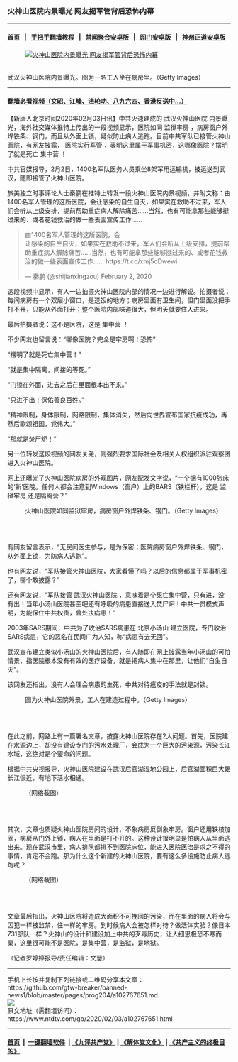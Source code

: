 ### 火神山医院内景曝光 网友揭军管背后恐怖内幕
------------------------

#### [首页](https://github.com/gfw-breaker/banned-news1/blob/master/README.md) &nbsp;&nbsp;|&nbsp;&nbsp; [手把手翻墙教程](https://github.com/gfw-breaker/guides/wiki) &nbsp;&nbsp;|&nbsp;&nbsp; [禁闻聚合安卓版](https://github.com/gfw-breaker/bn-android) &nbsp;&nbsp;|&nbsp;&nbsp; [网门安卓版](https://github.com/oGate2/oGate) &nbsp;&nbsp;|&nbsp;&nbsp; [神州正道安卓版](https://github.com/SzzdOgate/update) 



<div><div class="featured_image">
 <a href="https://i.ntdtv.com/assets/uploads/2020/02/GettyImages-1198112757.jpg" target="_blank">
  <figure>
   <img alt="火神山医院内景曝光 网友揭军管背后恐怖内幕" src="https://i.ntdtv.com/assets/uploads/2020/02/GettyImages-1198112757-800x450.jpg"/>
  </figure><br/>
 </a>
 <span class="caption">
  武汉火神山医院内景曝光。图为一名工人坐在病房里。（Getty Images）
 </span>
</div>
</div><hr/>

#### [翻墙必看视频（文昭、江峰、法轮功、八九六四、香港反送中...）](https://github.com/gfw-breaker/banned-news1/blob/master/pages/link3.md)

<div><div class="post_content" itemprop="articleBody">
 <p>
  【新唐人北京时间2020年02月03日讯】中共火速建成的
  <ok href="https://www.ntdtv.com/gb/武汉火神山医院.htm">
   武汉火神山医院
  </ok>
  内景曝光，海外社交媒体推特上传出的一段视频显示，医院如同
  <ok href="https://www.ntdtv.com/gb/监狱牢房.htm">
   监狱牢房
  </ok>
  ，病房窗户外焊铁条、钢门，而且从外面上锁，疑似防止病人逃跑。目前中共军队已接管火神山医院，有网友披露，
  <ok href="https://www.ntdtv.com/gb/医院实行军管.htm">
   医院实行军管
  </ok>
  ，表明这里属于军事机密，这哪像医院？摆明了就是死亡
  <ok href="https://www.ntdtv.com/gb/集中营.htm">
   集中营
  </ok>
  ！
 </p>
 <p>
  中共官媒报导，2月2日，1400名军队医务人员乘坐8架军用运输机，被运送到武汉，随即接管了火神山医院。
 </p>
 <p>
  旅美独立时事评论人士秦鹏在推特上转发一段火神山医院内景视频，并附文称：由1400名军人管理的这所医院，会让感染的自生自灭，如果实在救助不过来，军人们会听从上级安排，提前帮助重症病人解除痛苦……当然，也有可能拿那些能够挺过来的、或者花钱救治的做一些表面宣传工作……
 </p>
 <blockquote class="twitter-tweet">
  <p dir="ltr" lang="zh">
   由1400名军人管理的这所医院，会
   <br/>
   让感染的自生自灭，如果实在救助不过来，军人们会听从上级安排，提前帮助重症病人解除痛苦……当然，也有可能拿那些能够挺过来的、或者花钱救治的做一些表面宣传工作……
   <ok href="https://t.co/xmj5oDwewi">
    https://t.co/xmj5oDwewi
   </ok>
  </p>
  <p>
   — 秦鹏 (@shijianxingzou)
   <ok href="https://twitter.com/shijianxingzou/status/1223947208552341505?ref_src=twsrc%5Etfw">
    February 2, 2020
   </ok>
  </p>
 </blockquote>
 <p>
  <script async="" charset="utf-8" src="https://platform.twitter.com/widgets.js">
  </script>
 </p>
 <p>
 </p>
 <p>
  这段视频中显示，有人一边拍摄火神山医院内部的情况一边进行解说。拍摄者说：每间病房有一个双层小窗口，是送饭的地方；病房里面有卫生间，但门里面没把手打不开，只能从外面打开；整个医院内部味道很大，但明天就要住人进来。
 </p>
 <p>
  最后拍摄者说：这不是医院，这是
  <ok href="https://www.ntdtv.com/gb/集中营.htm">
   集中营
  </ok>
  ！
 </p>
 <p>
  不少网友也留言说：“哪像医院？完全是牢房啊！恐怖”
 </p>
 <p>
  “摆明了就是死亡集中营！”
 </p>
 <p>
  “就是集中隔离，间接的等死。”
 </p>
 <p>
  “门锁在外面，进去之后在里面根本出不来。”
 </p>
 <p>
  “只进不出！保佑善良百姓。”
 </p>
 <p>
  “精神限制，身体限制，网路限制，集体消失，然后向世界宣布国家抗疫成功，再然后歌颂祖国，党伟大。”
 </p>
 <p>
  “那就是焚尸炉！”
 </p>
 <p>
  另一位转发这段视频的网友关尧，则强烈要求国际社会及相关人权组织派驻观察团进入火神山医院。
 </p>
 <p>
  网上还曝光了火神山医院病房的外观图片，网友配发文字说，“一个拥有1000张床的‘新’医院。任何人都会注意到Windows（窗户）上的BARS（铁栏杆），这是
  <ok href="https://www.ntdtv.com/gb/监狱牢房.htm">
   监狱牢房
  </ok>
  还是隔离营？”
 </p>
 <figure class="wp-caption alignnone" id="attachment_102767666" style="width: 600px">
  <img alt="" class="size-medium wp-image-102767666" src="https://i.ntdtv.com/assets/uploads/2020/02/GettyImages-1198112769-600x338.jpg">
   <br/><figcaption class="wp-caption-text">
    火神山医院如同监狱牢房，病房窗户外焊铁条、钢门。（Getty Images）
   </figcaption><br/>
  </img>
 </figure><br/>
 <p>
  有网友留言表示，“无民间医生参与，是为保密；医院病房窗户外焊铁条、钢门，从外面上锁，为防病人逃跑”。
 </p>
 <p>
  也有网友说，“军队接管火神山医院，大家看懂了吗？以后的信息都属于军事机密了，哪个敢披露？”
 </p>
 <p>
  还有网友说，“军队接管
  <ok href="https://www.ntdtv.com/gb/武汉火神山医院.htm">
   武汉火神山医院
  </ok>
  ，意味着是个死亡集中营，只有进，没有出！当年小汤山医院甚至吧还有呼吸的病患直接送入焚尸炉！中共一贯模式声明，为能保住中共权贵，曾处决病患！”
 </p>
 <p>
  2003年SARS期间，中共为了收治SARS病患在
  <ok href="https://www.ntdtv.com/gb/北京小汤山.htm">
   北京小汤山
  </ok>
  建立医院，专门收治SARS病患，它的恶名在民间广为人知，称“病患有去无回”。
 </p>
 <p>
  武汉宣布建立类似小汤山的火神山医院后，有人随即在网上披露当年小汤山的可怕情景，指医院根本没有有效的医疗设备，就是把病人集中在那里，让他们“自生自灭”。
 </p>
 <p>
  该网友还指出，没有人会理会病患的生死，中共对待瘟疫的手法就是封锁。
 </p>
 <figure class="wp-caption alignnone" id="attachment_102767667" style="width: 600px">
  <img alt="" class="size-medium wp-image-102767667" src="https://i.ntdtv.com/assets/uploads/2020/02/GettyImages-1198112778-600x338.jpg">
   <br/><figcaption class="wp-caption-text">
    图为火神山医院外景，工人在建造过程中。（Getty Images）
   </figcaption><br/>
  </img>
 </figure><br/>
 <p>
  在此之前，网路上有一篇署名文章，披露火神山医院存在2大问题。首先，医院建在水源边上，却没有建设专门的污水处理厂，会成为一个巨大的污染源，污染长江水域，这绝对是个要命的问题。
 </p>
 <p>
  根据中共央视报导，火神山医院建设在武汉后官湖湿地公园上，后官湖面积巨大跟长江很近，有地下活水相通。
 </p>
 <figure class="wp-caption alignnone" id="attachment_102767658" style="width: 500px">
  <img alt="" class="size-full wp-image-102767658" src="https://i.ntdtv.com/assets/uploads/2020/02/5-2-27.jpg"/>
  <br/><figcaption class="wp-caption-text">
   （网络截图）
  </figcaption><br/>
 </figure><br/>
 <p>
  其次，文章也质疑火神山医院房间的设计，不象病房反倒象牢房。窗户还用铁枝加固，病房从门外上锁，病人在里面是打不开的。这种设计很明显是怕病人从里面逃出来。现在武汉市里，病人排队都排不到医院床位，能进入医院医治是求之不得的事情，肯定不会跑。那为什么这个新建的火神山医院，要有这么多设施防止病人逃跑呢？
 </p>
 <figure class="wp-caption alignnone" id="attachment_102767657" style="width: 435px">
  <img alt="" class="size-full wp-image-102767657" src="https://i.ntdtv.com/assets/uploads/2020/02/image-8-256.jpg"/>
  <br/><figcaption class="wp-caption-text">
   （网络截图）
  </figcaption><br/>
 </figure><br/>
 <p>
  文章最后指出，火神山医院将造成大面积不可挽回的污染，而在里面的病人将会与囚犯一样被监禁，住一样的牢房。到时候病人会被怎样对待？做活体实验？像日本731部队一样？火神山的设计和建设加上中共的歹毒历史，让人细思极恐不寒而栗，这里很可能不是医院，是集中营，是监狱，是地狱。
 </p>
 <p>
  （记者罗婷婷报导/责任编辑：文慧）
 </p>
 <div class="single_ad">
 </div>
</div>
</div>
<hr/>
手机上长按并复制下列链接或二维码分享本文章：<br/>
https://github.com/gfw-breaker/banned-news1/blob/master/pages/prog204/a102767651.md <br/>
<a href='https://github.com/gfw-breaker/banned-news1/blob/master/pages/prog204/a102767651.md'><img src='https://github.com/gfw-breaker/banned-news1/blob/master/pages/prog204/a102767651.md.png'/></a> <br/>
原文地址（需翻墙访问）：https://www.ntdtv.com/gb/2020/02/03/a102767651.html


------------------------
#### [首页](https://github.com/gfw-breaker/banned-news1/blob/master/README.md) &nbsp;|&nbsp; [一键翻墙软件](https://github.com/gfw-breaker/nogfw/blob/master/README.md) &nbsp;| [《九评共产党》](https://github.com/gfw-breaker/9ping.md/blob/master/README.md#九评之一评共产党是什么) | [《解体党文化》](https://github.com/gfw-breaker/jtdwh.md/blob/master/README.md) | [《共产主义的终极目的》](https://github.com/gfw-breaker/gczydzjmd.md/blob/master/README.md)


<img src='http://gfw-breaker.win/banned-news/pages/prog204/a102767651.md' width='0px' height='0px'/>